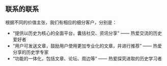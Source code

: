 ## 联系的联系

根据不同的价值主张，我们有相应的细分客户，分别是：

- “提供以历史为核心的全面平台，囊括社交、资讯分享” —— 热爱交流的历史爱好者
- “用户可发送文章，鼓励用户使用更加专业化的文章，并进行推荐” —— 热爱分享的历史学专家
- “功能的一体化，包括文章、论坛、周边等” —— 热爱探究进取的历史学习者

